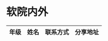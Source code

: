 # 软院内外

| 年级 | 姓名 | 联系方式            | 分享地址             |
| ---- | ---- | ------------------- | -------------------- |